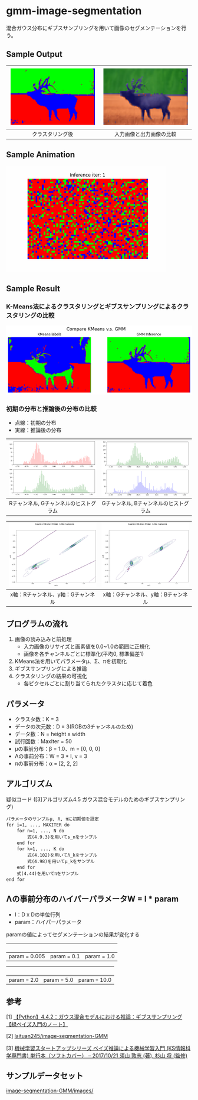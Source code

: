 # gmm-image-segmentation
混合ガウス分布にギブスサンプリングを用いて画像のセグメンテーションを行う。
 
## Sample Output
|![](sample_outputs/deer.png)|![](sample_outputs/deer_overlay.png)|
|:---:|:---:|
|クラスタリング後|入力画像と出力画像の比較|

## Sample Animation
![](sample_result/animation.gif)


## Sample Result
### K-Means法によるクラスタリングとギブスサンプリングによるクラスタリングの比較
![](sample_result/k-means_gibbs_comparison.png)

### 初期の分布と推論後の分布の比較
- 点線：初期の分布
- 実線：推論後の分布

|![](sample_result/RGhist.png)|![](sample_result/GBhist.png)|
|:---:|:---:|
|Rチャンネル, Gチャンネルのヒストグラム|Gチャンネル, Bチャンネルのヒストグラム|

|![](sample_result/RGchannels.png)|![](sample_result/GBchannels.png)|
|:---:|:---:|
|x軸：Rチャンネル、y軸：Gチャンネル|x軸：Gチャンネル、y軸：Bチャンネル|

## プログラムの流れ
1. 画像の読み込みと前処理
    - 入力画像のリサイズと画素値を0.0~1.0の範囲に正規化
    - 画像を各チャンネルごとに標準化(平均0, 標準偏差1)
2. KMeans法を用いてパラメータμ、Σ、πを初期化
3. ギブスサンプリングによる推論
4. クラスタリングの結果の可視化
    - 各ピクセルごとに割り当てられたクラスタに応じて着色

## パラメータ
- クラスタ数：K = 3
- データの次元数：D = 3(RGBの3チャンネルのため)
- データ数：N = height x width
- 試行回数：MaxIter = 50
- μの事前分布：β = 1.0、m = [0, 0, 0]
- Λの事前分布：W = 3 * I, ν = 3
- πの事前分布：α = [2, 2, 2]

## アルゴリズム
疑似コード ([3]アルゴリズム4.5 ガウス混合モデルのためのギブスサンプリング)

```
パラメータのサンプルμ, Λ, πに初期値を設定
for i=1, ..., MAXITER do
    for n=1, ..., N do
        式(4.9.3)を用いてs_nをサンプル
    end for
    for k=1, ..., K do
        式(4.102)を用いてΛ_kをサンプル
        式(4.98)を用いてμ_kをサンプル
    end for
    式(4.44)を用いてπをサンプル
end for
```

## Λの事前分布のハイパーパラメータW = I * param
- I：D x Dの単位行列
- param：ハイパーパラメータ

paramの値によってセグメンテーションの結果が変化する

|![]()|![]()|![]()|
|:---:|:---:|:---:|
|param = 0.005|param = 0.1|param = 1.0|

|![]()|![]()|![]()|
|:---:|:---:|:---:|
|param = 2.0|param = 5.0|param = 10.0|


## 参考
[1] [【Python】4.4.2：ガウス混合モデルにおける推論：ギブスサンプリング【緑ベイズ入門のノート】](https://www.anarchive-beta.com/entry/2020/11/28/210948)

[2] [laituan245/image-segmentation-GMM](https://github.com/laituan245/image-segmentation-GMM/blob/master/main.py)

[3] [機械学習スタートアップシリーズ ベイズ推論による機械学習入門 (KS情報科学専門書) 単行本（ソフトカバー） – 2017/10/21
須山 敦志  (著), 杉山 将 (監修)](https://www.amazon.co.jp/dp/4061538322/)


## サンプルデータセット
[image-segmentation-GMM/images/](https://github.com/laituan245/image-segmentation-GMM/tree/master/images)
